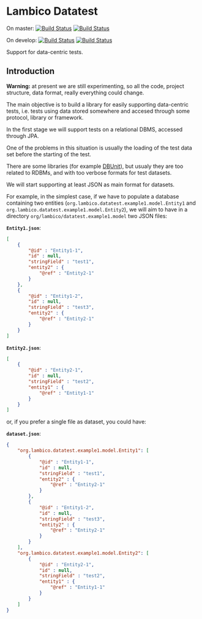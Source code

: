 # Lambico Datatest

On master:
[![Build Status](https://travis-ci.com/lambico/lambico-datatest.svg?branch=master)](https://travis-ci.com/lambico/lambico-datatest)
[![Build Status](https://api.cirrus-ci.com/github/lambico/lambico-datatest.svg?branch=master)](https://cirrus-ci.com/github/lambico/lambico-datatest)

On develop:
[![Build Status](https://travis-ci.com/lambico/lambico-datatest.svg?branch=develop)](https://travis-ci.com/lambico/lambico-datatest)
[![Build Status](https://api.cirrus-ci.com/github/lambico/lambico-datatest.svg?branch=develop)](https://cirrus-ci.com/github/lambico/lambico-datatest)

Support for data-centric tests.

## Introduction

**Warning:** at present we are still experimenting, so all the code, project structure, data format, really everything could change.

The main objective is to build a library for easily supporting data-centric tests, i.e. tests using data stored somewhere and accesed through some protocol, library or framework.

In the first stage we will support tests on a relational DBMS, accessed through JPA.

One of the problems in this situation is usually the loading of the test data set before the starting of the test.

There are some libraries (for example [DBUnit](http://dbunit.sourceforge.net/)), but usualy they are too related to RDBMs, and with too verbose formats for test datasets.

We will start supporting at least JSON as main format for datasets.

For example, in the simplest case, if we have to populate a database containing two entities (`org.lambico.datatest.example1.model.Entity1` and `org.lambico.datatest.example1.model.Entity2`), we will aim to have in a directory `org/lambico/datatest.example1.model` two JSON files:

**`Entity1.json`**:

```json
[
    {
        "@id" : "Entity1-1",
        "id" : null,
        "stringField" : "test1",
        "entity2" : {
            "@ref" : "Entity2-1"
        }
    },
    {
        "@id" : "Entity1-2",
        "id" : null,
        "stringField" : "test3",
        "entity2" : {
            "@ref" : "Entity2-1"
        }
    }
]
```

**`Entity2.json`**:

```json
[
    {
        "@id" : "Entity2-1",
        "id" : null,
        "stringField" : "test2",
        "entity1" : {
            "@ref" : "Entity1-1"
        }
    }
]
```

or, if you prefer a single file as dataset, you could have:

**`dataset.json`**:

```json
{
    "org.lambico.datatest.example1.model.Entity1": [
        {
            "@id" : "Entity1-1",
            "id" : null,
            "stringField" : "test1",
            "entity2" : {
                "@ref" : "Entity2-1"
            }
        },
        {
            "@id" : "Entity1-2",
            "id" : null,
            "stringField" : "test3",
            "entity2" : {
                "@ref" : "Entity2-1"
            }
        }
    ],
    "org.lambico.datatest.example1.model.Entity2": [
        {
            "@id" : "Entity2-1",
            "id" : null,
            "stringField" : "test2",
            "entity1" : {
                "@ref" : "Entity1-1"
            }
        }
    ]
}
```
